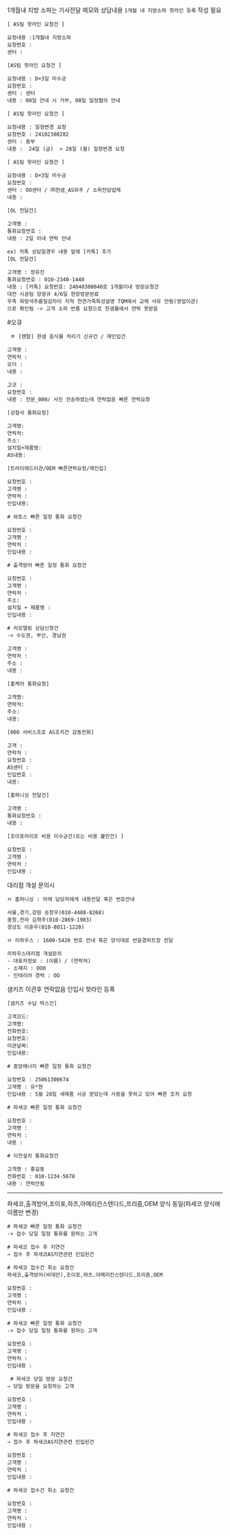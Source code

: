 1개월내 지방 소파는 기사전달 메모와 상담내용 `1개월 내 지방소파 핫라인 등록` 작성 필요

```
[ AS팀 핫라인 요청건 ]

요청내용 :1개월내 지방소파 
요청번호 : 
센터 : 
```

```
[AS팀 핫라인 요청건 ]  
  
요청내용 : D+3일 미수긍  
요청번호 : 
센터 : 센터
내용 : 00일 안내 시 거부, 00일 일정협의 안내
```

```
[ AS팀 핫라인 요청건 ]

요청내용 : 일정변경 요청
요청번호 : 24102300282
센터 : 중부
내용 :  24일 (금)  > 28일 (월) 일정변경 요청
```

```
[ AS팀 핫라인 요청건 ] 

요청내용 : D+3일 미수긍 
요청번호 : 
센터 : OO센터 / ㈜한샘_AS외주 / 소파전담업체 
내용 :
```

```
[OL 전달건]

고객명 : 
통화요청번호 : 
내용 : 2일 이내 연락 안내

```
```
ex) 카톡 상담일경우 내용 앞에 [카톡] 추가
[OL 전달건]

고객명 : 정유진
통화요청번호 : 010-2340-1440
내용 : [카톡] 요청번호: 24040300040로 1개월이내 방문요청건
대전 시공팀 양광규 4/6일 현장방문완료
우측 좌방석주름질감차이 지적 천연가죽특성설명 TQM에서 교체 사유 안됨(영업이관)
으로 확인됨 -> 고객 소파 반품 요청으로 한샘몰에서 연락 못받음
```

#오큐 
```
 ＃ [렌탈] 한샘 음식물 처리기 신규건 / 재인입건 

고객명 : 
연락처 : 
오더 : 
내용 :
```

```
고코 :  
요청번호 :  
내용 : 전문_000/ 사진 전송하였는데 연락없음 빠른 연락요청
```

```
[성철사 통화요청] 

고객명: 
연락처: 
주소: 
설치일+제품명: 
AS내용:
```

```
[트라이애드이관/OEM 빠른연락요청/재인입]

요청번호 : 
고객명 :
연락처 : 
인입내용: 
```

```
# 와토스 빠른 일정 통화 요청건  
  
요청번호 : 
고객명 : 
연락처 : 
인입내용 : 
```

```
# 출격방어 빠른 일정 통화 요청건   
 
요청번호 : 
고객명 : 
연락처 : 
주소: 
설치일 + 제품명 : 
인입내용 : 
```

```
# 리모델링 상담신청건
-> 수도권, 부산, 경남권

고객명 : 
연락처 : 
주소 : 
내용 :
```

```
[홈케어 통화요청]

고객명: 
연락처: 
주소: 
내용: 
```

```
[000 서비스프로 AS조치건 감동전화]

고객 : 
연락처 : 
요청번호 : 
AS센터 : 
인입번호 : 
내용: 
```

```
[홈퍼니싱 전달건]

고객명 : 
통화요청번호 : 
내용 : 
```

```
[조이포라이프 비용 미수긍건(또는 비용 불만건) ] 

요청번호 : 
고객명 : 
연락처 : 
인입내용 :
```

대리점 개설 문의시
```
ㅁ 홈퍼니싱 : 아래 담당자에게 내용전달 혹은 번호안내

서울,경기,강원 송창우(010-4488-8268)
충청,전라 김혁주(010-2869-1903)
경상도 이준우(010-8011-1228)

ㅁ 리하우스 : 1600-5420 번호 안내 혹은 양식대로 반윤경파트장 전달

리하우스대리점 개설문의
- 대표자정보 : (이름) / (연락처) 
- 소재지 : OOO
- 인테리어 경력 : OO
```

샘키즈 이관후 연락없음 인입시 핫라인 등록
```
[샘키즈 수납 박스건]

고객코드: 
고객명: 
전화번호: 
요청번호: 
이관날짜: 
인입내용: 
```

```
# 중앙에너지 빠른 일정 통화 요청건

요청번호 : 25061300674  
고객명 : 유*현  
인입내용 : 5월 28일 새제품 시공 받았는데 사용을 못하고 있어 빠른 조치 요청
```

```
# 파세코 빠른 일정 통화 요청건

요청번호 : 
고객명 :   
연락처 : 
내용 : 
```

```
# 이전설치 통화요청건

고객명 : 홍길동  
전화번호 : 010-1234-5678
내용 : 연락안됨
```

---

파세코,출격방어,조이포,하츠,아메리칸스텐다드,프리즘,OEM 양식 동일(파세코 양식에 이름만 변경)

```
# 파세코 빠른 일정 통화 요청건 
-> 접수 당일 일정 통화를 원하는 고객 

# 파세코 접수 후 지연건 
→ 접수 후 파세코AS지연관련 인입된건 

# 파세코 접수건 취소 요청건 
파세코,출격방어(비데만),조이포,하츠,아메리칸스텐다드,프리즘,OEM 

요청번호 : 
고객명 : 
연락처 : 
인입내용 : 
```

```
# 파세코 빠른 일정 통화 요청건 
-> 접수 당일 일정 통화를 원하는 고객 

요청번호 : 
고객명 : 
연락처 : 
인입내용 : 
```

```
 # 파세코 당일 방문 요청건 
→ 당일 방문을 요청하는 고객 

요청번호 : 
고객명 : 
연락처 : 
인입내용 :
```

```
# 파세코 접수 후 지연건 
→ 접수 후 파세코AS지연관련 인입된건 

요청번호 : 
고객명 : 
연락처 : 
인입내용 :
```

```
# 파세코 접수건 취소 요청건 

요청번호 : 
고객명 : 
연락처 : 
인입내용 :
```
